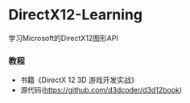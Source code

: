 # DirectX12-Learning
学习Microsoft的DirectX12图形API

### 教程
* 书籍《DirectX 12 3D 游戏开发实战》
* 源代码(https://github.com/d3dcoder/d3d12book)
